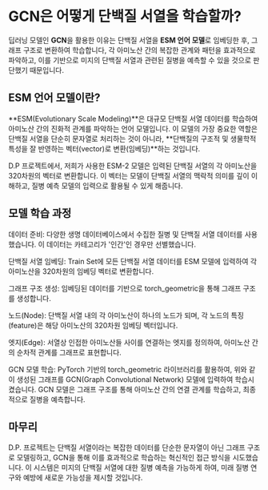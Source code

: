 # GCN은 어떻게 단백질 서열을 학습할까?

딥러닝 모델인 **GCN**을 활용한 이유는 단백질 서열을 **ESM 언어 모델**로 임베딩한 후, 그래프 구조로 변환하여 학습합니다, 각 아미노산 간의 복잡한 관계와 패턴을 효과적으로 파악하고, 이를 기반으로 미지의 단백질 서열과 관련된 질병을 예측할 수 있을 것으로 판단했기 때문입니다.

## ESM 언어 모델이란?

**ESM(Evolutionary Scale Modeling)**은 대규모 단백질 서열 데이터를 학습하여 아미노산 간의 진화적 관계를 파악하는 언어 모델입니다. 이 모델의 가장 중요한 역할은 단백질 서열을 단순히 문자열로 처리하는 것이 아니라, **단백질의 구조적 및 생물학적 특성을 잘 반영하는 벡터(vector)로 변환(임베딩)**하는 것입니다.

D.P 프로젝트에서, 저희가 사용한 ESM-2 모델은 입력된 단백질 서열의 각 아미노산을 320차원의 벡터로 변환합니다. 이 벡터는 모델이 단백질 서열의 맥락적 의미를 깊이 이해하고, 질병 예측 모델의 입력으로 활용될 수 있게 해줍니다.

## 모델 학습 과정

데이터 준비: 다양한 생명 데이터베이스에서 수집한 질병 및 단백질 서열 데이터를 사용했습니다. 이 데이터는 카테고리가 '인간'인 경우만 선별했습니다.

단백질 서열 임베딩: Train Set에 모든 단백질 서열 데이터를 ESM 모델에 입력하여 각 아미노산을 320차원의 임베딩 벡터로 변환합니다.

그래프 구조 생성: 임베딩된 데이터를 기반으로 torch_geometric을 통해 그래프 구조를 생성합니다.

노드(Node): 단백질 서열 내의 각 아미노산이 하나의 노드가 되며, 각 노드의 특징(feature)은 해당 아미노산의 320차원 임베딩 벡터입니다.

엣지(Edge): 서열상 인접한 아미노산들 사이를 연결하는 엣지를 정의하여, 아미노산 간의 순차적 관계를 그래프로 표현합니다.

GCN 모델 학습: PyTorch 기반의 torch_geometric 라이브러리를 활용하여, 위와 같이 생성된 그래프를 GCN(Graph Convolutional Network) 모델에 입력하여 학습시켰습니다. GCN 모델은 그래프 구조를 통해 아미노산 간의 연결 관계를 학습하고, 최종적으로 질병을 예측합니다.

## 마무리

D.P. 프로젝트는 단백질 서열이라는 복잡한 데이터를 단순한 문자열이 아닌 그래프 구조로 모델링하고, GCN을 통해 이를 효과적으로 학습하는 혁신적인 접근 방식을 시도했습니다. 이 시스템은 미지의 단백질 서열에 대한 질병 예측을 가능하게 하여, 미래 질병 연구와 예방에 새로운 가능성을 제시할 것입니다.
